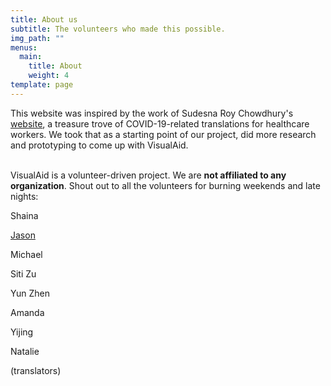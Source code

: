 ```yaml
---
title: About us
subtitle: The volunteers who made this possible.
img_path: ""
menus:
  main:
    title: About
    weight: 4
template: page
---
```

This website was inspired by the work of Sudesna Roy Chowdhury's [website](https://sudesnaroychowdhury.wixsite.com/covid), a treasure trove of COVID-19-related translations for healthcare workers. We took that as a starting point of our project, did more research and prototyping to come up with VisualAid.

\
VisualAid is a volunteer-driven project. We are **not affiliated to any organization**. Shout out to all the volunteers for burning weekends and late nights:

Shaina

[Jason](https://jasonleow.carrd.co/)

Michael

Siti Zu

Yun Zhen

Amanda

Yijing

Natalie

(translators)